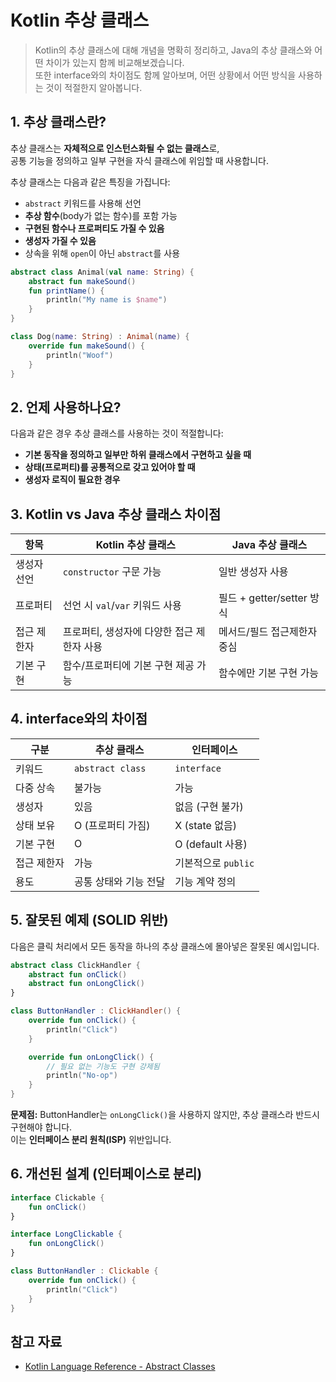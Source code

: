 # Kotlin 추상 클래스

> Kotlin의 추상 클래스에 대해 개념을 명확히 정리하고, Java의 추상 클래스와 어떤 차이가 있는지 함께 비교해보겠습니다.  
> 또한 interface와의 차이점도 함께 알아보며, 어떤 상황에서 어떤 방식을 사용하는 것이 적절한지 알아봅니다.  

## 1. 추상 클래스란?

추상 클래스는 **자체적으로 인스턴스화될 수 없는 클래스**로,  
공통 기능을 정의하고 일부 구현을 자식 클래스에 위임할 때 사용합니다.

추상 클래스는 다음과 같은 특징을 가집니다:

* `abstract` 키워드를 사용해 선언
* **추상 함수**(body가 없는 함수)를 포함 가능
* **구현된 함수나 프로퍼티도 가질 수 있음**
* **생성자 가질 수 있음**
* 상속을 위해 `open`이 아닌 `abstract`를 사용

```kotlin
abstract class Animal(val name: String) {
    abstract fun makeSound()
    fun printName() {
        println("My name is $name")
    }
}

class Dog(name: String) : Animal(name) {
    override fun makeSound() {
        println("Woof")
    }
}
```

## 2. 언제 사용하나요?

다음과 같은 경우 추상 클래스를 사용하는 것이 적절합니다:

* **기본 동작을 정의하고 일부만 하위 클래스에서 구현하고 싶을 때**
* **상태(프로퍼티)를 공통적으로 갖고 있어야 할 때**
* **생성자 로직이 필요한 경우**

## 3. Kotlin vs Java 추상 클래스 차이점

| 항목     | Kotlin 추상 클래스            | Java 추상 클래스           |
| ------ | ------------------------ | --------------------- |
| 생성자 선언 | `constructor` 구문 가능      | 일반 생성자 사용             |
| 프로퍼티   | 선언 시 `val`/`var` 키워드 사용  | 필드 + getter/setter 방식 |
| 접근 제한자 | 프로퍼티, 생성자에 다양한 접근 제한자 사용 | 메서드/필드 접근제한자 중심       |
| 기본 구현  | 함수/프로퍼티에 기본 구현 제공 가능     | 함수에만 기본 구현 가능         |

## 4. interface와의 차이점

| 구분     | 추상 클래스           | 인터페이스          |
| ------ | ---------------- | -------------- |
| 키워드    | `abstract class` | `interface`    |
| 다중 상속  | 불가능              | 가능             |
| 생성자    | 있음               | 없음 (구현 불가)     |
| 상태 보유  | O (프로퍼티 가짐)      | X (state 없음)   |
| 기본 구현  | O                | O (default 사용) |
| 접근 제한자 | 가능               | 기본적으로 `public` |
| 용도     | 공통 상태와 기능 전달     | 기능 계약 정의       |

## 5. 잘못된 예제 (SOLID 위반)

다음은 클릭 처리에서 모든 동작을 하나의 추상 클래스에 몰아넣은 잘못된 예시입니다.

```kotlin
abstract class ClickHandler {
    abstract fun onClick()
    abstract fun onLongClick()
}

class ButtonHandler : ClickHandler() {
    override fun onClick() {
        println("Click")
    }

    override fun onLongClick() {
        // 필요 없는 기능도 구현 강제됨
        println("No-op")
    }
}
```

**문제점:** ButtonHandler는 `onLongClick()`을 사용하지 않지만, 추상 클래스라 반드시 구현해야 합니다.  
이는 **인터페이스 분리 원칙(ISP)** 위반입니다.

## 6. 개선된 설계 (인터페이스로 분리)

```kotlin
interface Clickable {
    fun onClick()
}

interface LongClickable {
    fun onLongClick()
}

class ButtonHandler : Clickable {
    override fun onClick() {
        println("Click")
    }
}
```

## 참고 자료

* [Kotlin Language Reference - Abstract Classes](https://kotlinlang.org/docs/inheritance.html#abstract-classes)